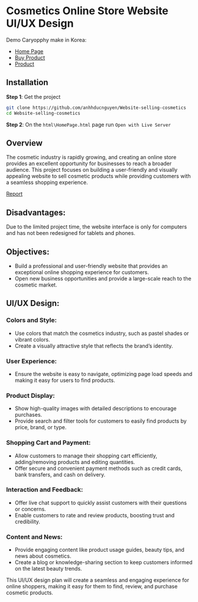 # Cosmetics Online Store Website UI/UX Design

Demo Caryopphy make in Korea: 

- [Home Page](https://anhhducnguyen.github.io/Website-selling-cosmetics/websiteSellingCosmetics/html/HomePage.html)
- [Buy Product](https://anhhducnguyen.github.io/Website-selling-cosmetics/websiteSellingCosmetics/html/BuyProduct.html)
- [Product](https://anhhducnguyen.github.io/Website-selling-cosmetics/websiteSellingCosmetics/html/Product.html)


## Installation

**Step 1**: Get the project

```bash
git clone https://github.com/anhhducnguyen/Website-selling-cosmetics
cd Website-selling-cosmetics
```

**Step 2**: On the `html\HomePage.html` page run `Open with Live Server`

## Overview
The cosmetic industry is rapidly growing, and creating an online store provides an excellent opportunity for businesses to reach a broader audience. This project focuses on building a user-friendly and visually appealing website to sell cosmetic products while providing customers with a seamless shopping experience.

[Report](https://drive.google.com/drive/folders/1z2K8VdY_58aJTvqv6L9AH5aolrh2ERfU?usp=sharing)

## Disadvantages: 

Due to the limited project time, the website interface is only for computers and has not been redesigned for tablets and phones.

## Objectives:
- Build a professional and user-friendly website that provides an exceptional online shopping experience for customers.
- Open new business opportunities and provide a large-scale reach to the cosmetic market.

## UI/UX Design:

### Colors and Style:
- Use colors that match the cosmetics industry, such as pastel shades or vibrant colors.
- Create a visually attractive style that reflects the brand’s identity.

### User Experience:
- Ensure the website is easy to navigate, optimizing page load speeds and making it easy for users to find products.

### Product Display:
- Show high-quality images with detailed descriptions to encourage purchases.
- Provide search and filter tools for customers to easily find products by price, brand, or type.

### Shopping Cart and Payment:
- Allow customers to manage their shopping cart efficiently, adding/removing products and editing quantities.
- Offer secure and convenient payment methods such as credit cards, bank transfers, and cash on delivery.

### Interaction and Feedback:
- Offer live chat support to quickly assist customers with their questions or concerns.
- Enable customers to rate and review products, boosting trust and credibility.

### Content and News:
- Provide engaging content like product usage guides, beauty tips, and news about cosmetics.
- Create a blog or knowledge-sharing section to keep customers informed on the latest beauty trends.

This UI/UX design plan will create a seamless and engaging experience for online shoppers, making it easy for them to find, review, and purchase cosmetic products.
